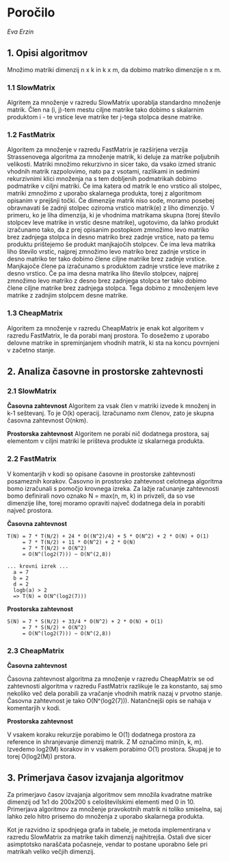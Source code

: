 # Poročilo

*Eva Erzin*

## 1. Opisi algoritmov

Množimo matriki dimenzij n x k in k x m, da dobimo matriko dimenzije n x m.

### 1.1 SlowMatrix

Algritem za množenje v razredu SlowMatrix uporablja standardno množenje matrik. Člen na (i, j)-tem mestu ciljne matrike tako dobimo s skalarnim produktom i - te vrstice leve matrike ter j-tega stolpca desne matrike.

### 1.2 FastMatrix

Algoritem za množenje v razredu FastMatrix je razširjena verzija Strassenovega algoritma za množenje matrik, ki deluje za matrike poljubnih velikosti.
Matriki množimo rekurzivno in sicer tako, da vsako izmed stranic vhodnih matrik razpolovimo, nato pa z vsotami, razlikami in sedmimi rekurzivnimi klici množenja na s tem dobljenih podmatrikah dobimo podmatrike v ciljni matriki.
Če ima katera od matrik le eno vrstico ali stolpec, matriki zmnožimo z uporabo skalarnega produkta, torej z algoritmom opisanim v prejšnji točki.
Če dimenzije matrik niso sode, moramo posebej obravnavati še zadnji stolpec oziroma vrstico matrik(e) z liho dimenzijo. 
V primeru, ko je liha dimenzija, ki je vhodnima matrikama skupna (torej število stolpcev leve matrike in vrstic desne matrike), ugotovimo, da lahko produkt izračunamo tako, da z prej opisanim postopkom zmnožimo levo matriko brez zadnjega stolpca in desno matriko brez zadnje vrstice, nato pa temu produktu prištejemo še produkt manjkajočih stolpcev.
Če ima leva matrika liho število vrstic, najprej zmnožimo levo matriko brez zadnje vrstice in desno matriko ter tako dobimo člene ciljne matrike brez zadnje vrstice. Manjkajoče člene pa izračunamo s produktom zadnje vrstice leve matrike z desno vrstico.
Če pa ima desna matrika liho število stolpcev, najprej zmnožimo levo matriko z desno brez zadnjega stolpca ter tako dobimo člene ciljne matrike brez zadnjega stolpca. Tega dobimo z množenjem leve matrike z zadnjim stolpcem desne matrike.

### 1.3 CheapMatrix

Algoritem za množenje v razredu CheapMatrix je enak kot algoritem v razredu FastMatrix, le da porabi manj prostora. To dosežemo z uporabo delovne matrike in spreminjanjem vhodnih matrik, ki sta na koncu povrnjeni v začetno stanje. 


## 2. Analiza časovne in prostorske zahtevnosti

### 2.1 SlowMatrix

**Časovna zahtevnost**
Algoritem za vsak člen v matriki izvede k množenj in k-1 seštevanj. To je O(k) operacij. Izračunamo nxm členov, zato je skupna časovna zahtevnost O(nkm).

**Prostorska zahtevnost**
Algoritem ne porabi nič dodatnega prostora, saj elementom v ciljni matriki le prišteva produkte iz skalarnega produkta.

### 2.2 FastMatrix

V komentarjih v kodi so opisane časovne in prostorske zahtevnosti posameznih korakov. Časovno in prostorsko zahtevnost celotnega algoritma bomo izračunali s pomočjo krovnega izreka. 
Za lažje računanje zahtevnosti bomo definirali novo oznako N = max(n, m, k) in privzeli, da so vse dimenzije lihe, torej moramo opraviti največ dodatnega dela in porabiti največ prostora.

**Časovna zahtevnost**

```
T(N) = 7 * T(N/2) + 24 * O((N^2)/4) + 5 * O(N^2) + 2 * O(N) + O(1)
     = 7 * T(N/2) + 11 * O(N^2) + 2 * O(N)
     = 7 * T(N/2) + O(N^2)
     = O(N^(log2(7))) ~ O(N^(2,8))
           
... krovni izrek ...
  a = 7
  b = 2
  d = 2
  logb(a) > 2
  => T(N) = O(N^(log2(7)))
```

**Prostorska zahtevnost**

```
S(N) = 7 * S(N/2) + 33/4 * O(N^2) + 2 * O(N) + O(1)
     = 7 * S(N/2) + O(N^2)
     = O(N^(log2(7))) ~ O(N^(2,8))
```

### 2.3 CheapMatrix

**Časovna zahtevnost**

Časovna zahtevnost algoritma za množenje v razredu CheapMatrix se od zahtevnosti algoritma v razredu FastMatrix razlikuje le za konstanto, saj smo nekoliko več dela porabili za vračanje vhodnih matrik nazaj v prvotno stanje. Časovna zahtevnost je tako O(N^(log2(7))). Natančnejši opis se nahaja v komentarjih v kodi.

**Prostorska zahtevnost**

V vsakem koraku rekurzije porabimo le O(1) dodatnega prostora za reference in shranjevanje dimenzij matrik. Z M označimo min(n, k, m).
Izvedemo log2(M) korakov in v vsakem porabimo O(1) prostora. Skupaj je to torej O(log2(M)) prstora.

## 3. Primerjava časov izvajanja algoritmov 

Za primerjavo časov izvajanja algoritmov sem množila kvadratne matrike dimenzij od 1x1 do 200x200 s celoštevilskimi elementi med 0 in 10.
Primerjava algoritmov za množenje pravokotnih matrik ni toliko smiselna, saj lahko zelo hitro prisemo do množenja z uporabo skalarnega produkta.

Kot je razvidno iz spodnjega grafa in tabele, je metoda implementirana v razredu SlowMatrix za matrike takih dimenzij najhitrejša. Ostali dve sicer asimptotsko naraščata počasneje, vendar to postane uporabno šele pri matrikah veliko večjih dimenzij.

